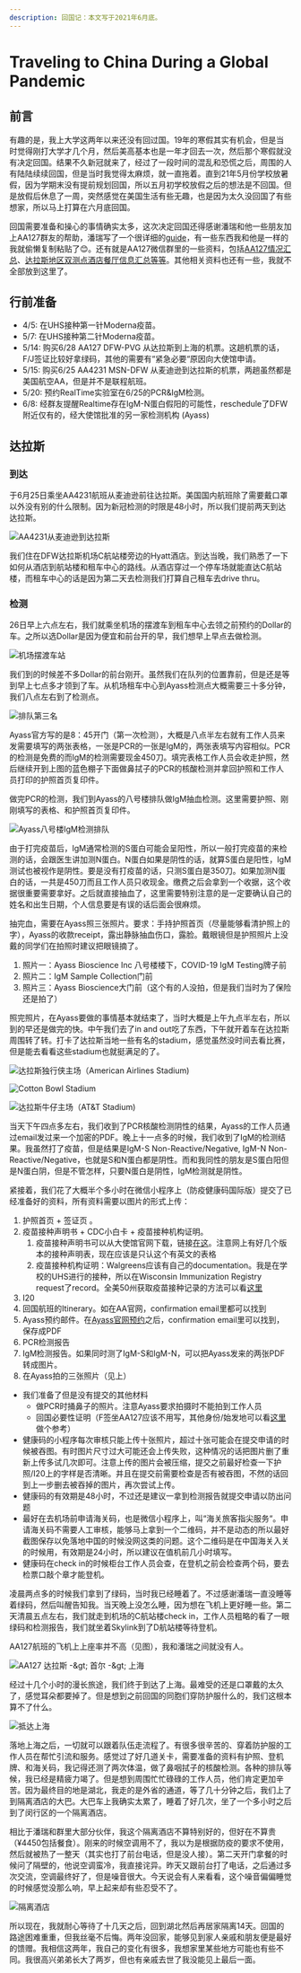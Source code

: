 ```yaml
---
description: 回国记：本文写于2021年6月底。
---
```


# Traveling to China During a Global Pandemic

## 前言

有趣的是，我上大学这两年以来还没有回过国。19年的寒假其实有机会，但是当时觉得刚打大学才几个月，然后美高基本也是一年才回去一次，然后那个寒假就没有决定回国。结果不久新冠就来了，经过了一段时间的混乱和恐慌之后，周围的人有陆陆续续回国，但是当时我觉得太麻烦，就一直拖着。直到21年5月份学校放暑假，因为学期末没有提前规划回国，所以五月初学校放假之后的想法是不回国。但是放假后休息了一周，突然感觉在美国生活有些无趣，也是因为太久没回国了有些想家，所以马上打算在六月底回国。

回国需要准备和操心的事情确实太多，这次决定回国还得感谢潘瑞和他一些朋友加上AA127群友的帮助，潘瑞写了一个很详细的[guide](https://ruipeterpan.gitbook.io/paper-reading-notes/blog/blog-index/aa127-hui-guo-ji)，有一些东西我和他是一样的我就偷懒复制粘贴了😊。还有就是AA127微信群里的一些资料，包括[AA127情况汇总](https://docs.google.com/document/d/1-m6GvE3ZDos4Mtm27KZhwPAYH0CTZme-Jh3zi_Cygwk/edit)、[达拉斯地区双测点酒店餐厅信息汇总等等](https://docs.qq.com/doc/DSHpwV0NDYkdZSVFT)。其他相关资料也还有一些，我就不全部放到这里了。

## 行前准备

* 4/5: 在UHS接种第一针Moderna疫苗。
* 5/7: 在UHS接种第二针Moderna疫苗。
* 5/14: 购买6/28 AA127 DFW-PVG 从达拉斯到上海的机票。这趟机票的话，F/J签证比较好拿绿码，其他的需要有“紧急必要“原因向大使馆申请。
* 5/15: 购买6/25 AA4231 MSN-DFW 从麦迪逊到达拉斯的机票，两趟虽然都是美国航空AA，但是并不是联程航班。
* 5/20: 预约RealTime实验室在6/25的PCR&IgM检测。
* 6/8: 经群友提醒Realtime存在IgM-N蛋白假阳的可能性，reschedule了DFW附近仅有的，经大使馆批准的另一家检测机构 \(Ayass\)

## 达拉斯

### 到达

于6月25日乘坐AA4231航班从麦迪逊前往达拉斯。美国国内航班除了需要戴口罩以外没有别的什么限制。因为新冠检测的时限是48小时，所以我们提前两天到达达拉斯。

![AA4231&#x4ECE;&#x9EA6;&#x8FEA;&#x900A;&#x5230;&#x8FBE;&#x62C9;&#x65AF;](../.gitbook/assets/1.jpg)

我们住在DFW达拉斯机场C航站楼旁边的Hyatt酒店。到达当晚，我们熟悉了一下如何从酒店到航站楼和租车中心的路线。从酒店穿过一个停车场就能直达C航站楼，而租车中心的话是因为第二天去检测我们打算自己租车去drive thru。

### 检测

26日早上六点左右，我们就乘坐机场的摆渡车到租车中心去领之前预约的Dollar的车。之所以选Dollar是因为便宜和前台开的早，我们想早上早点去做检测。

![&#x673A;&#x573A;&#x6446;&#x6E21;&#x8F66;&#x7AD9;](../.gitbook/assets/2.jpg)

我们到的时候差不多Dollar的前台刚开。虽然我们在队列的位置靠前，但是还是等到早上七点多才领到了车。从机场租车中心到Ayass检测点大概需要三十多分钟，我们八点左右到了检测点。

![&#x6392;&#x961F;&#x7B2C;&#x4E09;&#x540D;](../.gitbook/assets/3.jpg)

Ayass官方写的是8：45开门（第一次检测），大概是八点半左右就有工作人员来发需要填写的两张表格，一张是PCR的一张是IgM的，两张表填写内容相似。PCR的检测是免费的而IgM的检测需要现金450刀。填完表格工作人员会收走护照，然后继续开到上图的蓝色棚子下面做鼻拭子的PCR的核酸检测并拿回护照和工作人员打印的护照首页复印件。

做完PCR的检测，我们到Ayass的八号楼排队做IgM抽血检测。这里需要护照、刚刚填写的表格、和护照首页复印件。

![Ayass&#x516B;&#x53F7;&#x697C;IgM&#x68C0;&#x6D4B;&#x6392;&#x961F;](../.gitbook/assets/4.jpg)

由于打完疫苗后，IgM通常检测的S蛋白可能会呈阳性，所以一般打完疫苗的来检测的话，会跟医生讲加测N蛋白。N蛋白如果是阴性的话，就算S蛋白是阳性，IgM测试也被视作是阴性。要是没有打疫苗的话，只测S蛋白是350刀。如果加测N蛋白的话，一共是450刀而且工作人员只收现金。缴费之后会拿到一个收据，这个收据很重要需要拿好。之后就直接抽血了，这里需要特别注意的是一定要确认自己的姓名和出生日期，个人信息要是有误的话后面会很麻烦。

抽完血，需要在Ayass照三张照片。要求：手持护照首页（尽量能够看清护照上的字），Ayass的收款receipt，露出静脉抽血伤口，露脸。戴眼镜但是护照照片上没戴的同学们在拍照时建议把眼镜摘了。

1. 照片一：Ayass Bioscience Inc 八号楼楼下，COVID-19 IgM Testing牌子前
2. 照片二：IgM Sample Collection门前
3. 照片三：Ayass Bioscience大门前（这个有的人没拍，但是我们当时为了保险还是拍了）

照完照片，在Ayass要做的事情基本就结束了，当时大概是上午九点半左右，所以到的早还是做完的快。中午我们去了in and out吃了东西，下午就开着车在达拉斯周围转了转。打卡了达拉斯当地一些有名的stadium，感觉虽然没时间去看比赛，但是能去看看这些stadium也就挺满足的了。

![&#x8FBE;&#x62C9;&#x65AF;&#x72EC;&#x884C;&#x4FA0;&#x4E3B;&#x573A;&#xFF08;American Airlines Stadium\)](../.gitbook/assets/5.jpg)

![Cotton Bowl Stadium](../.gitbook/assets/7.jpg)

![&#x8FBE;&#x62C9;&#x65AF;&#x725B;&#x4ED4;&#x4E3B;&#x573A;&#xFF08;AT&amp;T Stadium\)](../.gitbook/assets/8.jpg)

当天下午四点多左右，我们收到了PCR核酸检测阴性的结果，Ayass的工作人员通过email发过来一个加密的PDF。晚上十一点多的时候，我们收到了IgM的检测结果。我虽然打了疫苗，但是结果是IgM-S Non-Reactive/Negative, IgM-N Non-Reactive/Negative，也就是S和N蛋白都是阴性。而和我同性的朋友是S蛋白阳但是N蛋白阴，但是不管怎样，只要N蛋白是阴性，IgM检测就是阴性。

紧接着，我们花了大概半个多小时在微信小程序上（防疫健康码国际版）提交了已经准备好的资料，所有资料需要以图片的形式上传：

1. 护照首页 + 签证页 。
2. 疫苗接种声明书 + CDC小白卡 + 疫苗接种机构证明。
   1. 疫苗接种声明书可以从大使馆官网下载，链接[在这](http://www.china-embassy.org/eng/notices/P020210421787870030822.pdf)。注意网上有好几个版本的接种声明表，现在应该是只认这个有英文的表格
   2. 疫苗接种机构证明：Walgreens应该有自己的documentation。我是在学校的UHS进行的接种，所以在Wisconsin Immunization Registry request了record。全美50州获取疫苗接种记录的方法可以看[这里](https://www.cdc.gov/vaccines/programs/iis/contacts-locate-records.html
      )
3. I20
4. 回国航班的Itinerary。如在AA官网，confirmation email里都可以找到
5. Ayass预约邮件。在[Ayass官网预约](https://ayassbioscience.com/covid-19-testing-for-travelers-to-china/)之后，confirmation email里可以找到，保存成PDF
6. PCR检测报告
7. IgM检测报告。如果同时测了IgM-S和IgM-N，可以把Ayass发来的两张PDF转成图片。
8. 在Ayass拍的三张照片（见上）

* 我们准备了但是没有提交的其他材料
  * 做PCR时捅鼻子的照片。注意Ayass要求拍摄时不能拍到工作人员
  * 回国必要性证明（F签坐AA127应该不用写，其他身份/始发地可以看[这里](https://docs.qq.com/doc/DSE9Ga2dudG9jZkZu)做个参考）
* 健康码的小程序每次审核只能上传十张照片，超过十张可能会在提交申请的时候被吞图。有时图片尺寸过大可能还会上传失败，这种情况的话把图片删了重新上传多试几次即可。注意上传的图片会被压缩，提交之前最好检查一下护照/I20上的字样是否清晰。并且在提交前需要检查是否有被吞图，不然的话回到上一步删去被吞掉的图片，再次尝试上传。
* 健康码的有效期是48小时，不过还是建议一拿到检测报告就提交申请以防出问题
* 最好在去机场前申请海关码，也是微信小程序上，叫“海关旅客指尖服务“。申请海关码不需要人工审核，能够马上拿到一个二维码，并不是动态的所以最好截图保存以免落地中国的时候没网这类的问题。这个二维码是在中国海关入关的时候用，有效期是24小时，所以建议在值机前几小时填写。
* 健康码在check in的时候柜台工作人员会查，在登机之前会检查两个码，要去检票口敲个章才能登机。

凌晨两点多的时候我们拿到了绿码，当时我已经睡着了。不过感谢潘瑞一直没睡等着绿码，然后叫醒告知我。当天晚上没怎么睡，因为想在飞机上更好睡一些。第二天清晨五点左右，我们就走到机场的C航站楼check in，工作人员粗略的看了一眼绿码和检测报告，我们就坐着Skylink到了D航站楼等待登机。

AA127航班的飞机上上座率并不高（见图），我和潘瑞之间就没有人。

![AA127 &#x8FBE;&#x62C9;&#x65AF; -&amp;gt; &#x9996;&#x5C14; -&amp;gt; &#x4E0A;&#x6D77;](../.gitbook/assets/9.jpg)

经过十几个小时的漫长旅途，我们终于到达了上海。最难受的还是口罩戴的太久了，感觉耳朵都要掉了。但是想到之前回国的同胞们穿防护服什么的，我们这根本算不了什么。

![&#x62B5;&#x8FBE;&#x4E0A;&#x6D77;](../.gitbook/assets/10.jpg)

落地上海之后，一切就可以跟着队伍走流程了。有很多很辛苦的、穿着防护服的工作人员在帮忙引流和服务。感觉过了好几道关卡，需要准备的资料有护照、登机牌、和海关码，我记得还测了两次体温，做了鼻咽拭子的核酸检测。各种的排队等候，我已经是精疲力竭了。但是想到周围忙忙碌碌的工作人员，他们肯定更加辛苦。因为最终目的地是湖北，我走的是外省的通道，等了几十分钟之后，我们上了到隔离酒店的大巴。大巴车上我确实太累了，睡着了好几次，坐了一个多小时之后到了闵行区的一个隔离酒店。

相比于潘瑞和群里大部分伙伴，我这个隔离酒店不算特别好的，但好在不算贵（¥4450包括餐食）。刚来的时候空调用不了，我以为是根据防疫的要求不使用，然后就被热了一整天（其实也打了前台电话，但是没人接）。第二天开门拿餐的时候问了隔壁的，他说空调蛮冷，我直接诧异。昨天又跟前台打了电话，之后通过多次交流，空调最终好了，但是噪音很大。今天说会有人来看看，这个噪音偏偏睡觉的时候感觉没那么响，早上起来却有些忍受不了。

![&#x9694;&#x79BB;&#x9152;&#x5E97;](../.gitbook/assets/11.jpeg)

所以现在，我就耐心等待了十几天之后，回到湖北然后再居家隔离14天。回国的路途困难重重，但我丝毫不后悔。两年没回家，能够见到家人亲戚和朋友便是最好的馈赠。我相信这两年，我自己的变化有很多，我想家里某些地方可能也有些不同。我很高兴弟弟长大了两岁，但也有亲戚去世了我没能见上最后一面。

